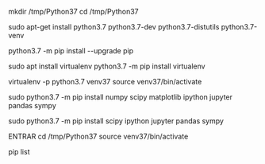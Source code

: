 mkdir /tmp/Python37
cd /tmp/Python37

sudo apt-get install python3.7 python3.7-dev python3.7-distutils python3.7-venv

python3.7 -m pip install --upgrade pip

sudo apt install virtualenv
python3.7 -m pip install virtualenv



virtualenv -p python3.7 venv37
source venv37/bin/activate

sudo python3.7 -m pip install numpy scipy matplotlib ipython jupyter pandas sympy

sudo python3.7 -m pip install scipy ipython jupyter pandas sympy



ENTRAR
cd /tmp/Python37
source venv37/bin/activate



pip list

